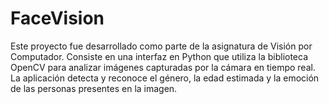 # FaceVision
Este proyecto fue desarrollado como parte de la asignatura de Visión por Computador. Consiste en una interfaz en Python que utiliza la biblioteca OpenCV para analizar imágenes capturadas por la cámara en tiempo real. La aplicación detecta y reconoce el género, la edad estimada y la emoción de las personas presentes en la imagen.
